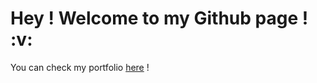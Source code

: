 <h1> Hey ! Welcome to my Github page ! :v:</h1>

You can check my portfolio <a href="https://mathis.vercel.app/">here</a> !
